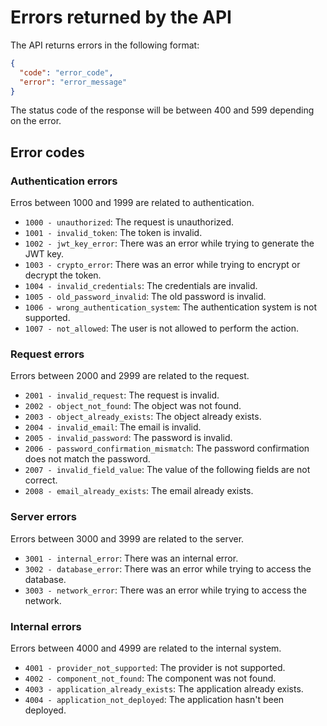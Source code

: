 # Errors returned by the API

The API returns errors in the following format:


```json
{
  "code": "error_code",
  "error": "error_message"
}
```

The status code of the response will be between 400 and 599 depending on the error.


## Error codes

### Authentication errors

Erros between 1000 and 1999 are related to authentication.

- `1000 - unauthorized`: The request is unauthorized.
- `1001 - invalid_token`: The token is invalid.
- `1002 - jwt_key_error`: There was an error while trying to generate the JWT key.
- `1003 - crypto_error`: There was an error while trying to encrypt or decrypt the token.
- `1004 - invalid_credentials`: The credentials are invalid.
- `1005 - old_password_invalid`: The old password is invalid.
- `1006 - wrong_authentication_system`: The authentication system is not supported.
- `1007 - not_allowed`: The user is not allowed to perform the action.


### Request errors

Errors between 2000 and 2999 are related to the request.

- `2001 - invalid_request`: The request is invalid.
- `2002 - object_not_found`: The object was not found.
- `2003 - object_already_exists`: The object already exists.
- `2004 - invalid_email`: The email is invalid.
- `2005 - invalid_password`: The password is invalid.
- `2006 - password_confirmation_mismatch`: The password confirmation does not match the password.
- `2007 - invalid_field_value`: The value of the following fields are not correct.
- `2008 - email_already_exists`: The email already exists.


### Server errors

Errors between 3000 and 3999 are related to the server.

- `3001 - internal_error`: There was an internal error.
- `3002 - database_error`: There was an error while trying to access the database.
- `3003 - network_error`: There was an error while trying to access the network.


### Internal errors

Errors between 4000 and 4999 are related to the internal system.

- `4001 - provider_not_supported`: The provider is not supported.
- `4002 - component_not_found`: The component was not found.
- `4003 - application_already_exists`: The application already exists.
- `4004 - application_not_deployed`: The application hasn't been deployed.
